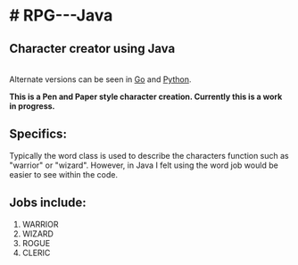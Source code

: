 <h1># RPG---Java</h1>
<h2>Character creator using Java</h2><br>
Alternate versions can be seen in <a href="https://github.com/howlcipher/rpg">Go</a> and <a href="https://github.com/howlcipher/RPG---Python">Python</a>.
  
  
<strong>This is a Pen and Paper style character creation.  Currently this is a work in progress.</strong>

<h2>Specifics:</h2>
Typically the word class is used to describe the characters function such as "warrior" or "wizard".  However, in Java I felt using the word job would be easier to see within the code.

<h2>Jobs include:</h2>
<ol>
<li>WARRIOR</li>
<li>WIZARD</li>
<li>ROGUE</li>
<li>CLERIC</li>
</ol>
